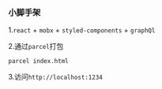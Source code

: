 ### 小脚手架
1.`react` + `mobx` + `styled-components` + `graphQl` 

2.通过`parcel`打包
```
parcel index.html
```

3.访问`http://localhost:1234`